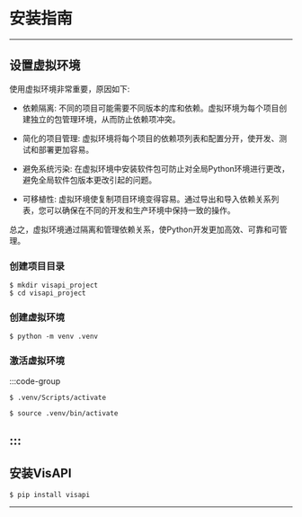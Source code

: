 # 安装指南

---

## 设置虚拟环境

使用虚拟环境非常重要，原因如下:

- 依赖隔离: 不同的项目可能需要不同版本的库和依赖。虚拟环境为每个项目创建独立的包管理环境，从而防止依赖项冲突。

- 简化的项目管理: 虚拟环境将每个项目的依赖项列表和配置分开，使开发、测试和部署更加容易。

- 避免系统污染: 在虚拟环境中安装软件包可防止对全局Python环境进行更改，避免全局软件包版本更改引起的问题。

- 可移植性: 虚拟环境使复制项目环境变得容易。通过导出和导入依赖关系列表，您可以确保在不同的开发和生产环境中保持一致的操作。

总之，虚拟环境通过隔离和管理依赖关系，使Python开发更加高效、可靠和可管理。

### 创建项目目录

```shell
$ mkdir visapi_project
$ cd visapi_project
```

### 创建虚拟环境

```shell
$ python -m venv .venv
```

### 激活虚拟环境

:::code-group

```shell [Windows]
$ .venv/Scripts/activate
```

```shell [MacOS]
$ source .venv/bin/activate
```

:::
---

## 安装VisAPI

```shell
$ pip install visapi
```

---


